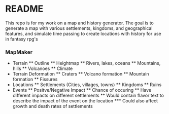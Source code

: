 # README #
This repo is for my work on a map and history generator. The goal is to generate a map with various settlements, kingdoms, and geographical features, and simulate time passing to create locations with history for use in fantasy rpg's

### MapMaker ###
* Terrain
** Outline
** Heightmap
** Rivers, lakes, oceans
** Mountains, hills
** Volcanoes
** Climate
* Terrain Deformation
** Craters
** Volcano formation
** Mountain formation
** Fissures
* Locations
** Settlements (Cities, villages, towns)
** Kingdoms
** Ruins
* Events
** Positve/Negative Impact
** Chance of occuring
** Have different impacts on different settlements
** Would contain flavor text to describe the impact of the event on the location
*** Could also affect growth and death rates of settlements
